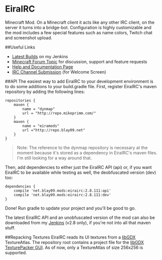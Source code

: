 EiraIRC
=======

Minecraft Mod. On a Minecraft client it acts like any other IRC client, on the server it turns into a bridge-bot. Configuration is highly customizable and the mod includes a few special features such as name colors, Twitch chat and screenshot upload.

##Useful Links
* [Latest Builds](http://jenkins.blay09.net) on my Jenkins
* [Minecraft Forum Topic](http://www.minecraftforum.net/forums/mapping-and-modding/minecraft-mods/1291581-eirairc-irc-twitch-screenshots-and-more) for discussion, support and feature requests 
* [Help and Documentation Page](http://blay09.net/?page_id=63)
* [IRC Channel Submission](http://goo.gl/forms/2LsJiWIQmS) (for Welcome Screen)

##API
The easiest way to add EiraIRC to your development environment is to do some additions to your build.gradle file. First, register EiraIRC's maven repository by adding the following lines:

```
repositories {
    maven {
        name = "dynmap"
        url = "http://repo.mikeprimm.com/"
    }
    maven {
        name = "eiramods"
        url ="http://repo.blay09.net"
    }
}
```
> Note: The reference to the dynmap repository is necessary at the moment because it's stored as a dependency in EiraIRC's maven files. I'm still looking for a way around that.

Then, add dependencies to either just the EiraIRC API (api) or, if you want EiraIRC to be available while testing as well, the deobfuscated version (dev) too:

```
dependencies {
    compile 'net.blay09.mods:eirairc:2.8.111:api'
    compile 'net.blay09.mods:eirairc:2.8.111:dev'
}
```

Done! Run gradle to update your project and you'll be good to go.

The latest EiraIRC API and an unobfuscated version of the mod can also be downloaded from my [Jenkins](http://jenkins.blay09.net) (v2.8 only), if you're not into all that maven stuff.

##Repacking Textures
EiraIRC reads its UI textures from a [libGDX](http://libgdx.badlogicgames.com/) TextureAtlas.
The repository root contains a project file for the [libGDX TexturePacker GUI](https://code.google.com/p/libgdx-texturepacker-gui/).
As of now, only a TextureAtlas of size 256x256 is supported.